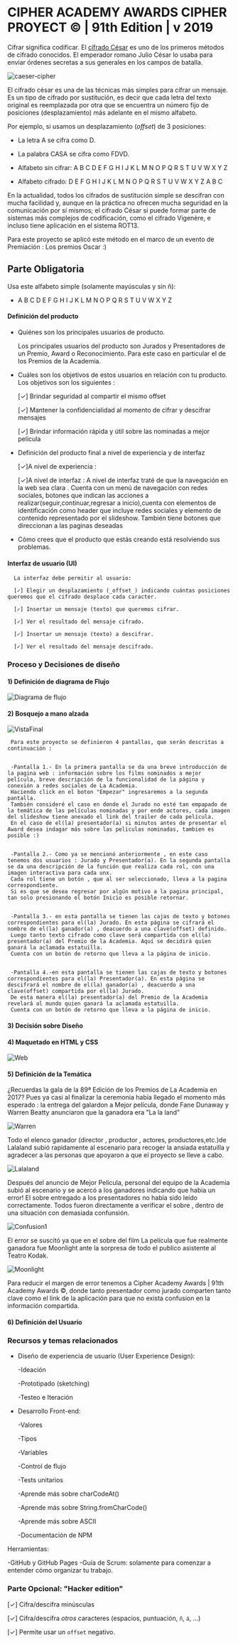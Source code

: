 
# CIPHER ACADEMY AWARDS CIPHER PROYECT © | 91th Edition | v 2019

Cifrar significa codificar. El [cifrado César](https://en.wikipedia.org/wiki/Caesar_cipher) es uno de los primeros métodos de cifrado conocidos. El emperador romano Julio César lo usaba para enviar órdenes secretas a sus generales en los campos de batalla.

![caeser-cipher](https://upload.wikimedia.org/wikipedia/commons/thumb/2/2b/Caesar3.svg/2000px-Caesar3.svg.png)

El cifrado césar es una de las técnicas más simples para cifrar un mensaje. Es un tipo de cifrado por sustitución, es decir que cada letra del texto original es reemplazada por otra que se encuentra un número fijo de posiciones (desplazamiento) más adelante en el mismo alfabeto.

Por ejemplo, si usamos un desplazamiento (_offset_) de 3 posiciones:

- La letra A se cifra como D.

- La palabra CASA se cifra como FDVD.

- Alfabeto sin cifrar: A B C D E F G H I J K L M N O P Q R S T U V W X Y Z

- Alfabeto cifrado: D E F G H I J K L M N O P Q R S T U V W X Y Z A B C

En la actualidad, todos los cifrados de sustitución simple se descifran con mucha facilidad y, aunque en la práctica no ofrecen mucha seguridad en la comunicación por sí mismos; el cifrado César sí puede formar parte de sistemas más complejos de codificación, como el cifrado Vigenère, e incluso tiene aplicación en el sistema ROT13.

Para este proyecto se aplicó este método en el marco de un evento de Premiación : Los premios Oscar :)

## Parte Obligatoria

Usa este alfabeto simple (solamente mayúsculas y sin ñ):

- A B C D E F G H I J K L M N O P Q R S T U V W X Y Z

#### Definición del producto

- Quiénes son los principales usuarios de producto.

  Los principales usuarios del producto son Jurados y Presentadores de un Premio, Award o Reconocimiento. Para este caso en particular el de los Premios de la Academia.


- Cuáles son los objetivos de estos usuarios en relación con tu producto.
  Los objetivos son los siguientes :

  [✓] Brindar seguridad al compartir el mismo offset


  [✓] Mantener la confidencialidad al momento de cifrar y descifrar mensajes


  [✓] Brindar información rápida y útil sobre las nominadas a mejor película



- Definición del producto final a nivel de experiencia y de interfaz

  [✓]A nivel de experiencia :


  [✓]A nivel de interfaz :
   A nivel de interfaz traté de que la navegación en la web sea clara . Cuenta con un menú de navegación con redes sociales, botones que indican las acciones a realizar(seguir,continuar,regresar a inicio),cuenta con elementos de identificación como header que incluye redes sociales y elemento de contenido representado por el slideshow.
   También tiene botones que direccionan a las paginas deseadas

- Cómo crees que el producto que estás creando está resolviendo sus problemas.


#### Interfaz de usuario (UI)

      La interfaz debe permitir al usuario:

      [✓] Elegir un desplazamiento (_offset_) indicando cuántas posiciones queremos que el cifrado desplace cada caracter.

      [✓] Insertar un mensaje (texto) que queremos cifrar.

      [✓] Ver el resultado del mensaje cifrado.

      [✓] Insertar un mensaje (texto) a descifrar.

      [✓] Ver el resultado del mensaje descifrado.


### Proceso y Decisiones de diseño

#### 1) Definición de diagrama de Flujo

  ![Diagrama de flujo](https://i.ibb.co/G2V3Txk/diagrama-de-flujo.png)

#### 2) Bosquejo a mano alzada

![VistaFinal](https://i.ibb.co/SdF6X9S/26951445-6-D3-F-4-D1-F-A9-E6-BA552-F49-F0-A3.jpg)

     Para este proyecto se definieron 4 pantallas, que serán descritas a continuación :


     -Pantalla 1.- En la primera pantalla se da una breve introducción de la pagina web : información sobre los films nominados a mejor película, breve descripción de la funcionalidad de la página y conexión a redes sociales de La Academia.
     Haciendo click en el boton "Empezar" ingresaremos a la segunda pantalla.
     También consideré el caso en donde el Jurado no esté tan empapado de la temática de las películas nominadas y por ende actores, cada imagen del slideshow tiene anexado el link del trailer de cada película.
     En el caso de el(la) presentador(a) si minutos antes de presentar el Award desea indagar más sobre las peliculas nominadas, tambien es posible :)


     -Pantalla 2.- Como ya se mencionó anteriormente , en este caso tenemos dos usuarios : Jurado y Presentador(a). En la segunda pantalla se da una descripción de la función que realiza cada rol, con una imagen interactiva para cada unx.
     Cada rol tiene un botón , que al ser seleccionado, lleva a la pagina correspondiente.
     Si es que se desea regresar por algún motivo a la pagina principal, tan solo presionando el botón Inicio es posible retornar.


     -Pantalla 3.- en esta pantalla se tienen las cajas de texto y botones correspondientes para el(la) Jurado. En esta página se cifrará el nombre de el(la) ganador(a) , deacuerdo a una clave(offset) definido.
     Luego tanto texto cifrado como clave será compartida con el(la) presentador(a) del Premio de la Academia. Aquí se decidirá quien ganará la aclamada estatuilla.
     Cuenta con un botón de retorno que lleva a la página de inicio.


     -Pantalla 4.-en esta pantalla se tienen las cajas de texto y botones correspondientes para el(la) Presentador(a). En esta página se descifrará el nombre de el(la) ganador(a) , deacuerdo a una clave(offset) compartida por el(la) Jurado.
     De esta manera el(la) presentador(a) del Premio de la Academia revelará al mundo quien ganará la aclamada estatuilla.
     Cuenta con un botón de retorno que lleva a la página de inicio.


#### 3) Decisión sobre Diseño



#### 4) Maquetado en HTML y CSS

  ![Web](https://i.ibb.co/B6YPL6B/C0-F8-E163-0859-44-F3-AE9-D-7190-B884-D3-FF.jpg)

#### 5) Definición de la Temática

  ¿Recuerdas la gala de la 89ª Edición de los Premios de La Academia en 2017? Pues ya casi al finalizar la ceremonia había llegado el momento más esperado : la entrega del galardon a Mejor película, donde Fane Dunaway y Warren Beatty anunciaron que la ganadora era "La la land"

  ![Warren](https://ichef.bbci.co.uk/news/624/cpsprodpb/182A9/production/_94858989_warrenfaye_getty.jpg)

  Todo el elenco ganador (director , productor , actores, productores,etc.)de Lalaland subió rapidamente al escenario para recoger la ansiada estatuilla y agradecer a las personas que apoyaron a que el proyecto se lleve
  a cabo.

  ![Lalaland](https://ichef.bbci.co.uk/news/624/cpsprodpb/106DF/production/_94859276_moonlight_ap.jpg)

  Después del anuncio de Mejor Película, personal del equipo de la Academia subió al escenario y se acercó a los ganadores indicando que había un error! El sobre entregado a los presentadores no había sido leído correctamente.
  Todos fueron directamente a verificar el sobre , dentro de una situación con demasiada confunsión.

  ![Confusion1](https://ichef.bbci.co.uk/news/624/cpsprodpb/9C31/production/_94858993_moonlight_reu.jpg)

  El error se suscitó ya que en el sobre del film 
  La película que fue realmente ganadora fue Moonlight ante la sorpresa de todo el publico asistente al Teatro Kodak.

  ![Moonlight](https://ichef.bbci.co.uk/news/624/cpsprodpb/5DB1/production/_94858932_moonlight_reu6.jpg)



  Para reducir el margen de error tenemos a Cipher Academy Awards | 91th Academy Awards ©, donde tanto presentador como jurado comparten tanto clave como el link de la aplicación para que no exista confusion en la información compartida.


#### 6) Definición del Usuario


### Recursos y temas relacionados

* Diseño de experiencia de usuario (User Experience Design):

  -Ideación

  -Prototipado (sketching)

  -Testeo e Iteración

* Desarrollo Front-end:

   -Valores

   -Tipos

   -Variables

   -Control de flujo

   -Tests unitarios

   -Aprende más sobre charCodeAt()

   -Aprende más sobre String.fromCharCode()

   -Aprende más sobre ASCII

   -Documentación de NPM

Herramientas:

  -GitHub y GitHub Pages
  -Guía de Scrum: solamente para comenzar a entender cómo organizar tu trabajo.


### Parte Opcional: "Hacker edition"

 [✓] Cifra/descifra minúsculas

 [✓] Cifra/descifra _otros_ caracteres (espacios, puntuación, `ñ`, `á`, …)

 [✓] Permite usar un `offset` negativo.
